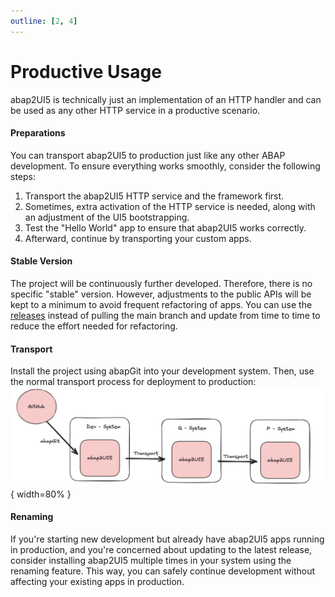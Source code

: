 ```yaml
---
outline: [2, 4]
---
```


# Productive Usage

abap2UI5 is technically just an implementation of an HTTP handler and can be used as any other HTTP service in a productive scenario.

#### Preparations
You can transport abap2UI5 to production just like any other ABAP development. To ensure everything works smoothly, consider the following steps:
1. Transport the abap2UI5 HTTP service and the framework first.
2. Sometimes, extra activation of the HTTP service is needed, along with an adjustment of the UI5 bootstrapping.
3. Test the "Hello World" app to ensure that abap2UI5 works correctly.
4. Afterward, continue by transporting your custom apps.


#### Stable Version
The project will be continuously further developed. Therefore, there is no specific "stable" version. However, adjustments to the public APIs will be kept to a minimum to avoid frequent refactoring of apps. You can use the [releases](https://github.com/abap2ui5/abap2ui5/releases/) instead of pulling the main branch and update from time to time to reduce the effort needed for refactoring.

#### Transport
Install the project using abapGit into your development system. Then, use the normal transport process for deployment to production:
![alt text](image-3.png){ width=80% }

#### Renaming
If you're starting new development but already have abap2UI5 apps running in production, and you're concerned about updating to the latest release, consider installing abap2UI5 multiple times in your system using the renaming feature. This way, you can safely continue development without affecting your existing apps in production.
